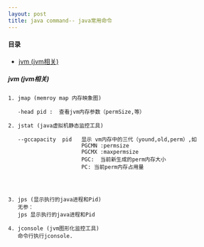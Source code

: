 ```yaml
---
layout: post
title: java command-- java常用命令
---
```

#### 目录
* [jvm (jvm相关)](#jvm) 


<h5 id="jvm">jvm (jvm相关)</h5> 
    
    1. jmap (memroy map 内存映象图)
       
       -head pid :  查看jvm内存参数（permSize,等）
       
    2. jstat (java虚拟机静态监控工具)
      
       --gccapacity  pid   显示 vm内存中的三代（yound,old,perm）,如
                           PGCMN :permsize
                           PGCMX :maxpermsize
                           PGC:  当前新生成的perm内存大小
                           PC: 当前perm内存占用量
                           
                           
    
    
    3. jps (显示执行的java进程和Pid)
       无参： 
       jps 显示执行的java进程和Pid
    
    4. jconsole (jvm图形化监控工具)
       命令行执行jconsole.
    
        
